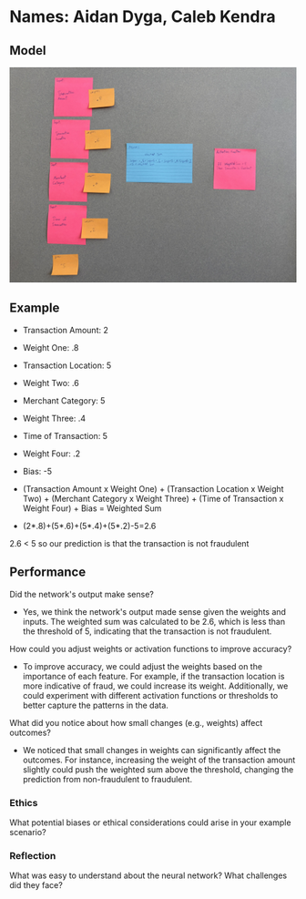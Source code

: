 # Names: Aidan Dyga, Caleb Kendra

## Model

![Fraud Detection Model](fraud_detection_model.jpg)

## Example

* Transaction Amount: 2
* Weight One: .8
* Transaction Location: 5
* Weight Two: .6
* Merchant Category: 5
* Weight Three: .4
* Time of Transaction: 5
* Weight Four: .2
* Bias: -5

* (Transaction Amount x Weight One) + (Transaction Location x Weight Two) + (Merchant Category x Weight Three) + (Time of Transaction x Weight Four) + Bias = Weighted Sum
* (2*.8)+(5*.6)+(5*.4)+(5*.2)-5=2.6

2.6 < 5 so our prediction is that the transaction is not fraudulent

## Performance

Did the network's output make sense?

* Yes, we think the network's output made sense given the weights and inputs. The weighted sum was calculated to be 2.6, which is less than the threshold of 5, indicating that the transaction is not fraudulent.

How could you adjust weights or activation functions to improve accuracy?

* To improve accuracy, we could adjust the weights based on the importance of each feature. For example, if the transaction location is more indicative of fraud, we could increase its weight. Additionally, we could experiment with different activation functions or thresholds to better capture the patterns in the data.

What did you notice about how small changes (e.g., weights) affect outcomes?

* We noticed that small changes in weights can significantly affect the outcomes. For instance, increasing the weight of the transaction amount slightly could push the weighted sum above the threshold, changing the prediction from non-fraudulent to fraudulent.

### Ethics

What potential biases or ethical considerations could arise in your example scenario?

### Reflection

What was easy to understand about the neural network?
What challenges did they face?
